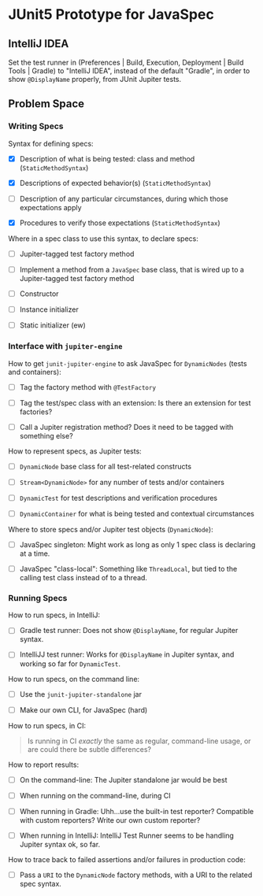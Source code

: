 # JUnit5 Prototype for JavaSpec

## IntelliJ IDEA

Set the test runner in (Preferences | Build, Execution, Deployment | Build Tools | Gradle) to "IntelliJ IDEA", instead
of the default "Gradle", in order to show `@DisplayName` properly, from JUnit Jupiter tests.


## Problem Space

### Writing Specs

Syntax for defining specs:

* [x] Description of what is being tested: class and method (`StaticMethodSyntax`)
* [x] Descriptions of expected behavior(s) (`StaticMethodSyntax`)
* [ ] Description of any particular circumstances, during which those expectations apply
* [x] Procedures to verify those expectations (`StaticMethodSyntax`)


Where in a spec class to use this syntax, to declare specs:

* [ ] Jupiter-tagged test factory method
* [ ] Implement a method from a `JavaSpec` base class, that is wired up to a Jupiter-tagged test factory method
* [ ] Constructor
* [ ] Instance initializer
* [ ] Static initializer (ew)


### Interface with `jupiter-engine`

How to get `junit-jupiter-engine` to ask JavaSpec for `DynamicNodes` (tests and containers):

* [ ] Tag the factory method with `@TestFactory`
* [ ] Tag the test/spec class with an extension: Is there an extension for test factories?
* [ ] Call a Jupiter registration method?  Does it need to be tagged with something else?


How to represent specs, as Jupiter tests:

* [ ] `DynamicNode` base class for all test-related constructs
* [ ] `Stream<DynamicNode>` for any number of tests and/or containers
* [ ] `DynamicTest` for test descriptions and verification procedures
* [ ] `DynamicContainer` for what is being tested and contextual circumstances


Where to store specs and/or Jupiter test objects (`DynamicNode`):

* [ ] JavaSpec singleton: Might work as long as only 1 spec class is declaring at a time.
* [ ] JavaSpec "class-local": Something like `ThreadLocal`, but tied to the calling test class instead of to a thread.


### Running Specs

How to run specs, in IntelliJ:

* [ ] Gradle test runner: Does not show `@DisplayName`, for regular Jupiter syntax.
* [ ] IntelliJJ test runner: Works for `@DisplayName` in Jupiter syntax, and working so far for `DynamicTest`.


How to run specs, on the command line:

* [ ] Use the `junit-jupiter-standalone` jar
* [ ] Make our own CLI, for JavaSpec (hard)


How to run specs, in CI:
   
> Is running in CI _exactly_ the same as regular, command-line usage, or are could there be subtle differences?


How to report results:

* [ ] On the command-line: The Jupiter standalone jar would be best
* [ ] When running on the command-line, during CI
* [ ] When running in Gradle: Uhh...use the built-in test reporter?  Compatible with custom reporters? Write our own
      custom reporter?
* [ ] When running in IntelliJ: IntelliJ Test Runner seems to be handling Jupiter syntax ok, so far.


How to trace back to failed assertions and/or failures in production code:

   * [ ] Pass a `URI` to the `DynamicNode` factory methods, with a URI to the related spec syntax.
